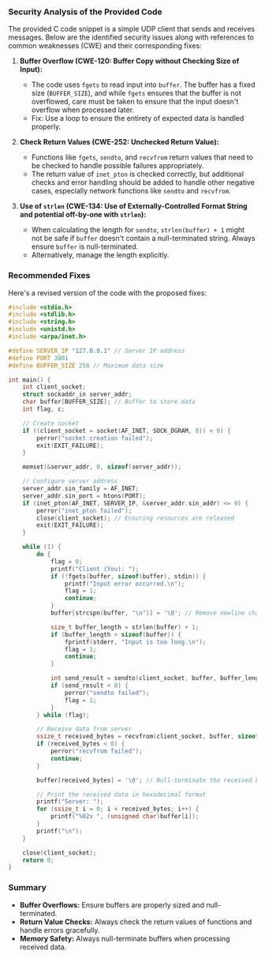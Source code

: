 ### Security Analysis of the Provided Code

The provided C code snippet is a simple UDP client that sends and receives messages. Below are the identified security issues along with references to common weaknesses (CWE) and their corresponding fixes:

1. **Buffer Overflow (CWE-120: Buffer Copy without Checking Size of Input):** 
   - The code uses `fgets` to read input into `buffer`. The buffer has a fixed size (`BUFFER_SIZE`), and while `fgets` ensures that the buffer is not overflowed, care must be taken to ensure that the input doesn't overflow when processed later.
   - Fix: Use a loop to ensure the entirety of expected data is handled properly.

2. **Check Return Values (CWE-252: Unchecked Return Value):** 
   - Functions like `fgets`, `sendto`, and `recvfrom` return values that need to be checked to handle possible failures appropriately. 
   - The return value of `inet_pton` is checked correctly, but additional checks and error handling should be added to handle other negative cases, especially network functions like `sendto` and `recvfrom`.

3. **Use of `strlen` (CWE-134: Use of Externally-Controlled Format String and potential off-by-one with `strlen`):** 
   - When calculating the length for `sendto`, `strlen(buffer) + 1` might not be safe if `buffer` doesn't contain a null-terminated string. Always ensure `buffer` is null-terminated.
   - Alternatively, manage the length explicitly.

### Recommended Fixes

Here's a revised version of the code with the proposed fixes:

```c
#include <stdio.h>
#include <stdlib.h>
#include <string.h>
#include <unistd.h>
#include <arpa/inet.h>

#define SERVER_IP "127.0.0.1" // Server IP address
#define PORT 3001
#define BUFFER_SIZE 258 // Maximum data size

int main() {
    int client_socket;
    struct sockaddr_in server_addr;
    char buffer[BUFFER_SIZE]; // Buffer to store data
    int flag, c;

    // Create socket
    if ((client_socket = socket(AF_INET, SOCK_DGRAM, 0)) < 0) {
        perror("socket creation failed");
        exit(EXIT_FAILURE);
    }

    memset(&server_addr, 0, sizeof(server_addr));

    // Configure server address
    server_addr.sin_family = AF_INET;
    server_addr.sin_port = htons(PORT);
    if (inet_pton(AF_INET, SERVER_IP, &server_addr.sin_addr) <= 0) {
        perror("inet_pton failed");
        close(client_socket); // Ensuring resources are released
        exit(EXIT_FAILURE);
    }

    while (1) {
        do {
            flag = 0;
            printf("Client (You): ");
            if (!fgets(buffer, sizeof(buffer), stdin)) {
                printf("Input error occurred.\n");
                flag = 1;
                continue;
            }
            buffer[strcspn(buffer, "\n")] = '\0'; // Remove newline character

            size_t buffer_length = strlen(buffer) + 1;
            if (buffer_length > sizeof(buffer)) {
                fprintf(stderr, "Input is too long.\n");
                flag = 1;
                continue;
            }

            int send_result = sendto(client_socket, buffer, buffer_length, 0, (const struct sockaddr *)&server_addr, sizeof(server_addr));
            if (send_result < 0) {
                perror("sendto failed");
                flag = 1;
            }
        } while (flag);

        // Receive data from server
        ssize_t received_bytes = recvfrom(client_socket, buffer, sizeof(buffer) - 1, 0, NULL, NULL);
        if (received_bytes < 0) {
            perror("recvfrom failed");
            continue;
        }

        buffer[received_bytes] = '\0'; // Null-terminate the received buffer

        // Print the received data in hexadecimal format
        printf("Server: ");
        for (ssize_t i = 0; i < received_bytes; i++) {
            printf("%02x ", (unsigned char)buffer[i]);
        }
        printf("\n");
    }

    close(client_socket);
    return 0;
}
```

### Summary

- **Buffer Overflows:** Ensure buffers are properly sized and null-terminated.
- **Return Value Checks:** Always check the return values of functions and handle errors gracefully.
- **Memory Safety:** Always null-terminate buffers when processing received data.